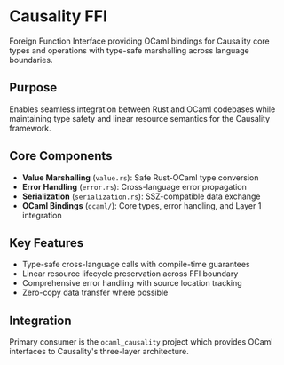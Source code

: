 # Causality FFI

Foreign Function Interface providing OCaml bindings for Causality core types and operations with type-safe marshalling across language boundaries.

## Purpose

Enables seamless integration between Rust and OCaml codebases while maintaining type safety and linear resource semantics for the Causality framework.

## Core Components

- **Value Marshalling** (`value.rs`): Safe Rust-OCaml type conversion
- **Error Handling** (`error.rs`): Cross-language error propagation  
- **Serialization** (`serialization.rs`): SSZ-compatible data exchange
- **OCaml Bindings** (`ocaml/`): Core types, error handling, and Layer 1 integration

## Key Features

- Type-safe cross-language calls with compile-time guarantees
- Linear resource lifecycle preservation across FFI boundary
- Comprehensive error handling with source location tracking
- Zero-copy data transfer where possible

## Integration

Primary consumer is the `ocaml_causality` project which provides OCaml interfaces to Causality's three-layer architecture. 